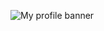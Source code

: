 ![My profile banner](https://github.com/Olyno/Olyno/assets/25107942/75548e72-ce6c-46a5-819a-63e22cada1ab)
